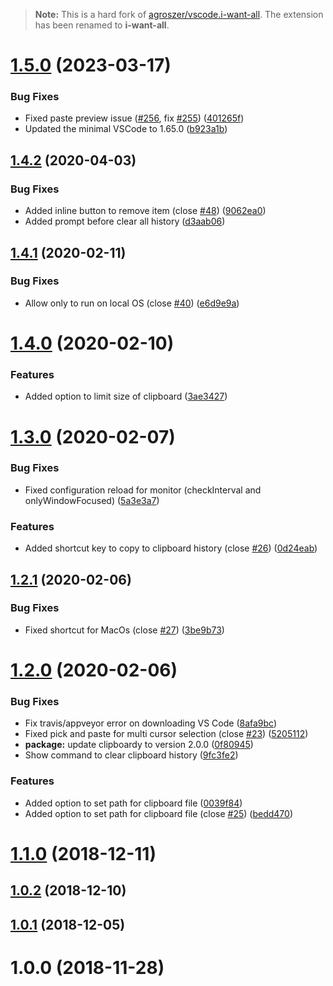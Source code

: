 > **Note:** This is a hard fork of [agroszer/vscode.i-want-all](https://github.com/agroszer/vscode.i-want-all).
> The extension has been renamed to **i-want-all**.

# [1.5.0](https://github.com/agroszer/vscode.i-want-all/compare/v1.4.2...v1.5.0) (2023-03-17)


### Bug Fixes

* Fixed paste preview issue ([#256](https://github.com/agroszer/vscode.i-want-all/issues/256), fix [#255](https://github.com/agroszer/vscode.i-want-all/issues/255)) ([401265f](https://github.com/agroszer/vscode.i-want-all/commit/401265f5149cbba7758382c47785dd8a8f9a694c))
* Updated the minimal VSCode to 1.65.0 ([b923a1b](https://github.com/agroszer/vscode.i-want-all/commit/b923a1b5e33efc95e000a74e84a2ffc3fd67c74f))



## [1.4.2](https://github.com/agroszer/vscode.i-want-all/compare/v1.4.1...v1.4.2) (2020-04-03)


### Bug Fixes

* Added inline button to remove item (close [#48](https://github.com/agroszer/vscode.i-want-all/issues/48)) ([9062ea0](https://github.com/agroszer/vscode.i-want-all/commit/9062ea0eadec8aedab4ddfdecf72ee651848a615))
* Added prompt before clear all history ([d3aab06](https://github.com/agroszer/vscode.i-want-all/commit/d3aab06fb3e8ff62c5ef55209a8473c86698fa6c))



## [1.4.1](https://github.com/agroszer/vscode.i-want-all/compare/v1.4.0...v1.4.1) (2020-02-11)


### Bug Fixes

* Allow only to run on local OS (close [#40](https://github.com/agroszer/vscode.i-want-all/issues/40)) ([e6d9e9a](https://github.com/agroszer/vscode.i-want-all/commit/e6d9e9add9168e51bc12293fb0888631c94c299c))



# [1.4.0](https://github.com/agroszer/vscode.i-want-all/compare/v1.3.0...v1.4.0) (2020-02-10)


### Features

* Added option to limit size of clipboard ([3ae3427](https://github.com/agroszer/vscode.i-want-all/commit/3ae3427f94518451d5f4604193537cf7eb2b885e))



# [1.3.0](https://github.com/agroszer/vscode.i-want-all/compare/v1.2.1...v1.3.0) (2020-02-07)


### Bug Fixes

* Fixed configuration reload for monitor (checkInterval and onlyWindowFocused) ([5a3e3a7](https://github.com/agroszer/vscode.i-want-all/commit/5a3e3a7ad215c3576984703a29d566a8b865f5f1))


### Features

* Added shortcut key to copy to clipboard history (close [#26](https://github.com/agroszer/vscode.i-want-all/issues/26)) ([0d24eab](https://github.com/agroszer/vscode.i-want-all/commit/0d24eabd6c7c03acafb54e46f41b3b02bb030ac1))



## [1.2.1](https://github.com/agroszer/vscode.i-want-all/compare/v1.2.0...v1.2.1) (2020-02-06)


### Bug Fixes

* Fixed shortcut for MacOs (close [#27](https://github.com/agroszer/vscode.i-want-all/issues/27)) ([3be9b73](https://github.com/agroszer/vscode.i-want-all/commit/3be9b73a403c4f365d5a2dcfa6bbecd119155587))



# [1.2.0](https://github.com/agroszer/vscode.i-want-all/compare/v1.1.0...v1.2.0) (2020-02-06)


### Bug Fixes

* Fix travis/appveyor error on downloading VS Code ([8afa9bc](https://github.com/agroszer/vscode.i-want-all/commit/8afa9bc79caf4cccbda26107c3519cbec1a45084))
* Fixed pick and paste for multi cursor selection (close [#23](https://github.com/agroszer/vscode.i-want-all/issues/23)) ([5205112](https://github.com/agroszer/vscode.i-want-all/commit/5205112d642396ff973e0861fc3ec7599b42ae68))
* **package:** update clipboardy to version 2.0.0 ([0f80945](https://github.com/agroszer/vscode.i-want-all/commit/0f809450424f53be80a6e2cc55eba7dcacd4f561))
* Show command to clear clipboard history ([9fc3fe2](https://github.com/agroszer/vscode.i-want-all/commit/9fc3fe289e233301315bf34fa066e1c869cf159b))


### Features

* Added option to set path for clipboard file ([0039f84](https://github.com/agroszer/vscode.i-want-all/commit/0039f84cdc7301cdf2c5642f697127aa5832f667))
* Added option to set path for clipboard file (close [#25](https://github.com/agroszer/vscode.i-want-all/issues/25)) ([bedd470](https://github.com/agroszer/vscode.i-want-all/commit/bedd4707d551fed57847e4d3dbe4d767c5a03568))



# [1.1.0](https://github.com/agroszer/vscode.i-want-all/compare/v1.0.2...v1.1.0) (2018-12-11)



## [1.0.2](https://github.com/agroszer/vscode.i-want-all/compare/v1.0.1...v1.0.2) (2018-12-10)



## [1.0.1](https://github.com/agroszer/vscode.i-want-all/compare/v1.0.0...v1.0.1) (2018-12-05)



# 1.0.0 (2018-11-28)
